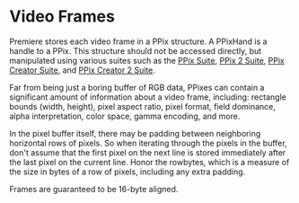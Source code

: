 # Video Frames

Premiere stores each video frame in a PPix structure. A PPixHand is a handle to a PPix. This structure should not be accessed directly, but manipulated using various suites such as the [PPix Suite](sweetpea-suites.md#universals-sweetpea-suites-ppix-suite), [PPix 2 Suite](sweetpea-suites.md#universals-sweetpea-suites-ppix2-suite), [PPix Creator Suite](sweetpea-suites.md#universals-sweetpea-suites-ppix-creator-suite), and [PPix Creator 2 Suite](sweetpea-suites.md#universals-sweetpea-suites-ppix-creator2-suite).

Far from being just a boring buffer of RGB data, PPixes can contain a significant amount of information about a video frame, including: rectangle bounds (width, height), pixel aspect ratio, pixel format, field dominance, alpha interpretation, color space, gamma encoding, and more.

In the pixel buffer itself, there may be padding between neighboring horizontal rows of pixels. So when iterating through the pixels in the buffer, don't assume that the first pixel on the next line is stored immediately after the last pixel on the current line. Honor the rowbytes, which is a measure of the size in bytes of a row of pixels, including any extra padding.

Frames are guaranteed to be 16-byte aligned.
